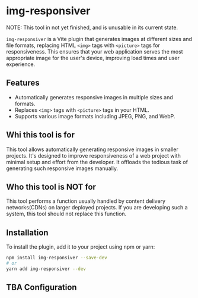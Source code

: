 # img-responsiver

NOTE: This tool in not yet finished, and is unusable in its current state.

`img-responsiver` is a Vite plugin that generates images at different sizes and file formats, replacing HTML `<img>` tags with `<picture>` tags for responsiveness. This ensures that your web application serves the most appropriate image for the user's device, improving load times and user experience.

## Features

- Automatically generates responsive images in multiple sizes and formats.
- Replaces `<img>` tags with `<picture>` tags in your HTML.
- Supports various image formats including JPEG, PNG, and WebP.

## Whi this tool is for

This tool allows automatically generating responsive images in smaller projects.
It's designed to improve responsiveness of a web project with minimal setup and effort from the developer.
It offloads the tedious task of generating such responsive images manually.

## Who this tool is NOT for

This tool performs a function usually handled by content delivery networks(CDNs) on larger deployed projects.
If you are developing such a system, this tool should not replace this function.

## Installation

To install the plugin, add it to your project using npm or yarn:

```sh
npm install img-responsiver --save-dev
# or
yarn add img-responsiver --dev
```

## TBA Configuration